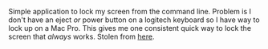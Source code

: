Simple application to lock my screen from the command line. Problem is I don't have an
eject _or_ power button on a logitech keyboard so I have way to lock up on a Mac Pro.
This gives me one consistent quick way to lock the screen that _always_ works. Stolen
from [here](http://apple.stackexchange.com/questions/80058/lock-screen-command-one-liner).


